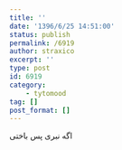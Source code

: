 ```yaml
---
title: ''
date: '1396/6/25 14:51:00'
status: publish
permalink: /6919
author: straxico
excerpt: ''
type: post
id: 6919
category:
    - tytomood
tag: []
post_format: []
---
```

اگه نبری پس باختی